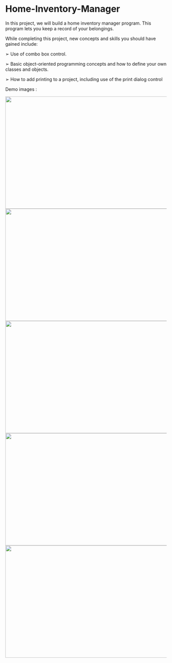 # Home-Inventory-Manager

In this project, we will build a home inventory manager program. This program lets you keep a record of your belongings.

While completing this project, new concepts and skills you should have gained include:

➢ Use of combo box control.

➢ Basic object-oriented programming concepts and how to define your own classes and objects.

➢ How to add printing to a project, including use of the print dialog control


Demo images : 

<img src = "images/demo10.png" height = 350px width = 600px>

<img src = "images/demo11.png" height = 350px width = 600px>

<img src = "images/demo12.png" height = 350px width = 600px>

<img src = "images/demo13.png" height = 350px width = 600px>

<img src = "images/demo14.png" height = 350px width = 600px>
